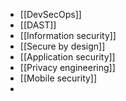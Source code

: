 - [[DevSecOps]]
- [[DAST]]
- [[Information security]]
- [[Secure by design]]
- [[Application security]]
- [[Privacy engineering]]
- [[Mobile security]]
-